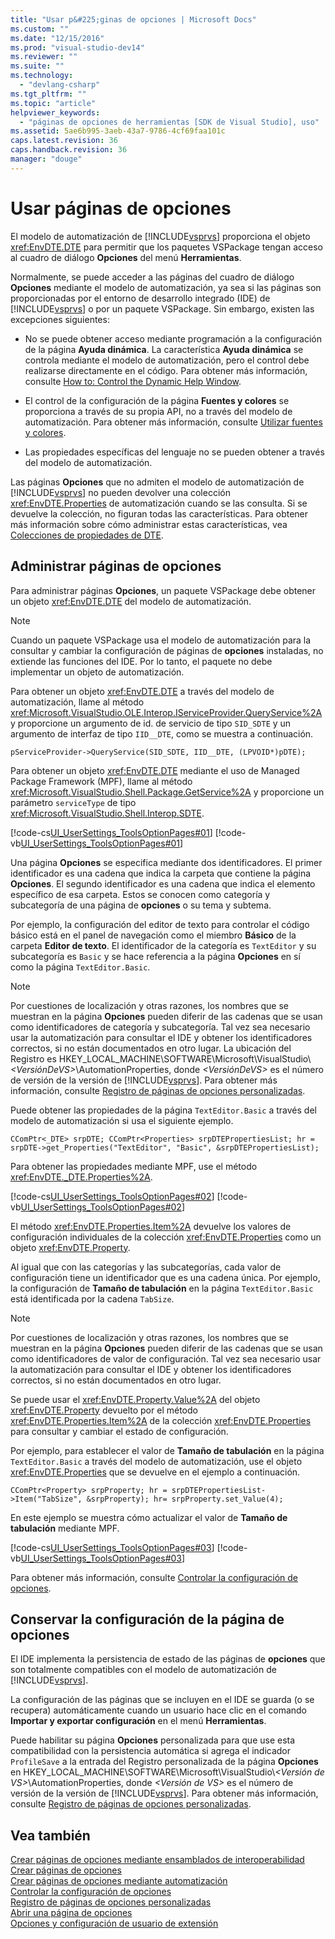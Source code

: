 ```yaml
---
title: "Usar p&#225;ginas de opciones | Microsoft Docs"
ms.custom: ""
ms.date: "12/15/2016"
ms.prod: "visual-studio-dev14"
ms.reviewer: ""
ms.suite: ""
ms.technology: 
  - "devlang-csharp"
ms.tgt_pltfrm: ""
ms.topic: "article"
helpviewer_keywords: 
  - "páginas de opciones de herramientas [SDK de Visual Studio], uso"
ms.assetid: 5ae6b995-3aeb-43a7-9786-4cf69faa101c
caps.latest.revision: 36
caps.handback.revision: 36
manager: "douge"
---
```

# Usar p&#225;ginas de opciones
El modelo de automatización de [!INCLUDE[vsprvs](../assembler/masm/includes/vsprvs_md.md)] proporciona el objeto <xref:EnvDTE.DTE> para permitir que los paquetes VSPackage tengan acceso al cuadro de diálogo **Opciones** del menú **Herramientas**.  
  
 Normalmente, se puede acceder a las páginas del cuadro de diálogo **Opciones** mediante el modelo de automatización, ya sea si las páginas son proporcionadas por el entorno de desarrollo integrado \(IDE\) de [!INCLUDE[vsprvs](../assembler/masm/includes/vsprvs_md.md)] o por un paquete VSPackage. Sin embargo, existen las excepciones siguientes:  
  
-   No se puede obtener acceso mediante programación a la configuración de la página **Ayuda dinámica**. La característica **Ayuda dinámica** se controla mediante el modelo de automatización, pero el control debe realizarse directamente en el código. Para obtener más información, consulte [How to: Control the Dynamic Help Window](http://msdn.microsoft.com/es-es/7f5777aa-c270-4058-a175-8ce8a4ed25eb).  
  
-   El control de la configuración de la página **Fuentes y colores** se proporciona a través de su propia API, no a través del modelo de automatización. Para obtener más información, consulte [Utilizar fuentes y colores](../Topic/Using%20Fonts%20and%20Colors.md).  
  
-   Las propiedades específicas del lenguaje no se pueden obtener a través del modelo de automatización.  
  
 Las páginas **Opciones** que no admiten el modelo de automatización de [!INCLUDE[vsprvs](../assembler/masm/includes/vsprvs_md.md)] no pueden devolver una colección <xref:EnvDTE.Properties> de automatización cuando se las consulta. Si se devuelve la colección, no figuran todas las características. Para obtener más información sobre cómo administrar estas características, vea [Colecciones de propiedades de DTE](../Topic/DTE%20Properties%20Collections.md).  
  
## Administrar páginas de opciones  
 Para administrar páginas **Opciones**, un paquete VSPackage debe obtener un objeto <xref:EnvDTE.DTE> del modelo de automatización.  
  
> [!NOTE]
>  Cuando un paquete VSPackage usa el modelo de automatización para la consultar y cambiar la configuración de páginas de **opciones** instaladas, no extiende las funciones del IDE. Por lo tanto, el paquete no debe implementar un objeto de automatización.  
  
 Para obtener un objeto <xref:EnvDTE.DTE> a través del modelo de automatización, llame al método <xref:Microsoft.VisualStudio.OLE.Interop.IServiceProvider.QueryService%2A> y proporcione un argumento de id. de servicio de tipo `SID_SDTE` y un argumento de interfaz de tipo `IID__DTE`, como se muestra a continuación.  
  
```  
pServiceProvider->QueryService(SID_SDTE, IID__DTE, (LPVOID*)pDTE);  
```  
  
 Para obtener un objeto <xref:EnvDTE.DTE> mediante el uso de Managed Package Framework \(MPF\), llame al método <xref:Microsoft.VisualStudio.Shell.Package.GetService%2A> y proporcione un parámetro `serviceType` de tipo <xref:Microsoft.VisualStudio.Shell.Interop.SDTE>.  
  
 [!code-cs[UI_UserSettings_ToolsOptionPages#01](../misc/codesnippet/CSharp/using-options-pages_1.cs)]
 [!code-vb[UI_UserSettings_ToolsOptionPages#01](../misc/codesnippet/VisualBasic/using-options-pages_1.vb)]  
  
 Una página **Opciones** se especifica mediante dos identificadores. El primer identificador es una cadena que indica la carpeta que contiene la página **Opciones**. El segundo identificador es una cadena que indica el elemento específico de esa carpeta. Estos se conocen como categoría y subcategoría de una página de **opciones** o su tema y subtema.  
  
 Por ejemplo, la configuración del editor de texto para controlar el código básico está en el panel de navegación como el miembro **Básico** de la carpeta **Editor de texto**. El identificador de la categoría es `TextEditor` y su subcategoría es `Basic` y se hace referencia a la página **Opciones** en sí como la página `TextEditor.Basic`.  
  
> [!NOTE]
>  Por cuestiones de localización y otras razones, los nombres que se muestran en la página **Opciones** pueden diferir de las cadenas que se usan como identificadores de categoría y subcategoría. Tal vez sea necesario usar la automatización para consultar el IDE y obtener los identificadores correctos, si no están documentados en otro lugar. La ubicación del Registro es HKEY\_LOCAL\_MACHINE\\SOFTWARE\\Microsoft\\VisualStudio\\*\<VersiónDeVS\>*\\AutomationProperties, donde *\<VersiónDeVS\>* es el número de versión de la versión de [!INCLUDE[vsprvs](../assembler/masm/includes/vsprvs_md.md)]. Para obtener más información, consulte [Registro de páginas de opciones personalizadas](../misc/registering-custom-options-pages.md).  
  
 Puede obtener las propiedades de la página `TextEditor.Basic` a través del modelo de automatización si usa el siguiente ejemplo.  
  
```  
CComPtr<_DTE> srpDTE; CComPtr<Properties> srpDTEPropertiesList; hr = srpDTE->get_Properties("TextEditor", "Basic", &srpDTEPropertiesList);  
```  
  
 Para obtener las propiedades mediante MPF, use el método <xref:EnvDTE._DTE.Properties%2A>.  
  
 [!code-cs[UI_UserSettings_ToolsOptionPages#02](../misc/codesnippet/CSharp/using-options-pages_2.cs)]
 [!code-vb[UI_UserSettings_ToolsOptionPages#02](../misc/codesnippet/VisualBasic/using-options-pages_2.vb)]  
  
 El método <xref:EnvDTE.Properties.Item%2A> devuelve los valores de configuración individuales de la colección <xref:EnvDTE.Properties> como un objeto <xref:EnvDTE.Property>.  
  
 Al igual que con las categorías y las subcategorías, cada valor de configuración tiene un identificador que es una cadena única. Por ejemplo, la configuración de **Tamaño de tabulación** en la página `TextEditor.Basic` está identificada por la cadena `TabSize`.  
  
> [!NOTE]
>  Por cuestiones de localización y otras razones, los nombres que se muestran en la página **Opciones** pueden diferir de las cadenas que se usan como identificadores de valor de configuración. Tal vez sea necesario usar la automatización para consultar el IDE y obtener los identificadores correctos, si no están documentados en otro lugar.  
  
 Se puede usar el <xref:EnvDTE.Property.Value%2A> del objeto <xref:EnvDTE.Property> devuelto por el método <xref:EnvDTE.Properties.Item%2A> de la colección <xref:EnvDTE.Properties> para consultar y cambiar el estado de configuración.  
  
 Por ejemplo, para establecer el valor de **Tamaño de tabulación** en la página `TextEditor.Basic` a través del modelo de automatización, use el objeto <xref:EnvDTE.Properties> que se devuelve en el ejemplo a continuación.  
  
```  
CComPtr<Property> srpProperty; hr = srpDTEPropertiesList->Item("TabSize", &srpProperty); hr= srpProperty.set_Value(4);  
```  
  
 En este ejemplo se muestra cómo actualizar el valor de **Tamaño de tabulación** mediante MPF.  
  
 [!code-cs[UI_UserSettings_ToolsOptionPages#03](../misc/codesnippet/CSharp/using-options-pages_3.cs)]
 [!code-vb[UI_UserSettings_ToolsOptionPages#03](../misc/codesnippet/VisualBasic/using-options-pages_3.vb)]  
  
 Para obtener más información, consulte [Controlar la configuración de opciones](../Topic/Controlling%20Options%20Settings.md).  
  
## Conservar la configuración de la página de opciones  
 El IDE implementa la persistencia de estado de las páginas de **opciones** que son totalmente compatibles con el modelo de automatización de [!INCLUDE[vsprvs](../assembler/masm/includes/vsprvs_md.md)].  
  
 La configuración de las páginas que se incluyen en el IDE se guarda \(o se recupera\) automáticamente cuando un usuario hace clic en el comando **Importar y exportar configuración** en el menú **Herramientas**.  
  
 Puede habilitar su página **Opciones** personalizada para que use esta compatibilidad con la persistencia automática si agrega el indicador `ProfileSave` a la entrada del Registro personalizada de la página **Opciones** en HKEY\_LOCAL\_MACHINE\\SOFTWARE\\Microsoft\\VisualStudio\\*\<Versión de VS\>*\\AutomationProperties, donde *\<Versión de VS\>* es el número de versión de la versión de [!INCLUDE[vsprvs](../assembler/masm/includes/vsprvs_md.md)]. Para obtener más información, consulte [Registro de páginas de opciones personalizadas](../misc/registering-custom-options-pages.md).  
  
## Vea también  
 [Crear páginas de opciones mediante ensamblados de interoperabilidad](../misc/creating-options-pages-by-using-interop-assemblies.md)   
 [Crear páginas de opciones](../Topic/Creating%20Options%20Pages.md)   
 [Crear páginas de opciones mediante automatización](../misc/creating-options-pages-by-using-automation.md)   
 [Controlar la configuración de opciones](../Topic/Controlling%20Options%20Settings.md)   
 [Registro de páginas de opciones personalizadas](../misc/registering-custom-options-pages.md)   
 [Abrir una página de opciones](../misc/opening-an-options-page.md)   
 [Opciones y configuración de usuario de extensión](../Topic/Extending%20User%20Settings%20and%20Options.md)